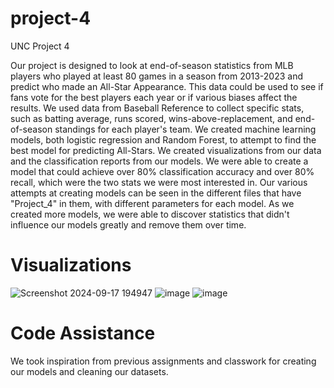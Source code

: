 # project-4
UNC Project 4

Our project is designed to look at end-of-season statistics from MLB players who played at least 80 games in a season from 2013-2023 and predict who made an All-Star Appearance.  This data could be used to see if fans vote for the best players each year or if various biases affect the results.  We used data from Baseball Reference to collect specific stats, such as batting average, runs scored, wins-above-replacement, and end-of-season standings for each player's team.  We created machine learning models, both logistic regression and Random Forest, to attempt to find the best model for predicting All-Stars.  We created visualizations from our data and the classification reports from our models.  We were able to create a model that could achieve over 80% classification accuracy and over 80% recall, which were the two stats we were most interested in.  Our various attempts at creating models can be seen in the different files that have "Project_4" in them, with different parameters for each model.  As we created more models, we were able to discover statistics that didn't influence our models greatly and remove them over time.

# Visualizations
![Screenshot 2024-09-17 194947](https://github.com/user-attachments/assets/7aef2e32-7b67-4eb9-8de3-8e70fefbe7c9)
![image](https://github.com/user-attachments/assets/4825cfed-e1aa-4f96-ab2d-acffe5ba3c58)
![image](https://github.com/user-attachments/assets/20dd3cfd-4b4c-4a1c-9f55-b9973af13e1b)

# Code Assistance
We took inspiration from previous assignments and classwork for creating our models and cleaning our datasets.
